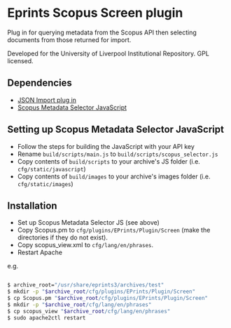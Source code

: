 # Eprints Scopus Screen plugin

Plug in for querying metadata from the Scopus API then selecting documents
from those returned for import.

Developed for the University of Liverpool Institutional Repository. GPL licensed.

## Dependencies

* [JSON Import plug in](https://github.com/robertberry/eprints-import-json)
* [Scopus Metadata Selector JavaScript](https://github.com/robertberry/scopus-metadata-selector)
  
## Setting up Scopus Metadata Selector JavaScript

* Follow the steps for building the JavaScript with your API key
* Rename `build/scripts/main.js` to `build/scripts/scopus_selector.js`
* Copy contents of `build/scripts` to your archive's JS folder
  (i.e. `cfg/static/javascript`)
* Copy contents of `build/images` to your archive's images folder
  (i.e. `cfg/static/images`)

## Installation

* Set up Scopus Metadata Selector JS (see above)
* Copy Scopus.pm to `cfg/plugins/EPrints/Plugin/Screen` (make the directories
  if they do not exist).
* Copy scopus_view.xml to `cfg/lang/en/phrases`.
* Restart Apache

e.g.

```bash

$ archive_root="/usr/share/eprints3/archives/test"
$ mkdir -p "$archive_root/cfg/plugins/EPrints/Plugin/Screen"
$ cp Scopus.pm "$archive_root/cfg/plugins/EPrints/Plugin/Screen"
$ mkdir -p "$archive_root/cfg/lang/en/phrases"
$ cp scopus_view "$archive_root/cfg/lang/en/phrases"
$ sudo apache2ctl restart

```
